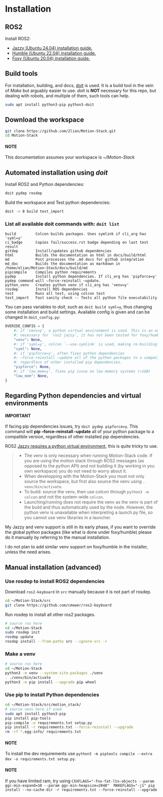 # Installation

## ROS2

Install ROS2:

- [Jazzy (Ubuntu 24.04) installation guide.](https://docs.ros.org/en/jazzy/Installation.html)
- [Humble (Ubuntu 22.04) installation guide.](https://docs.ros.org/en/humble/Installation.html)
- [Foxy (Ubuntu 20.04) installation guide.](https://docs.ros.org/en/foxy/Installation.html)

## Build tools

For installation, building, and docs, [doit](https://pydoit.org) is used. It is a build tool in the vein of *Make* but arguably easier to use. *doit* is **NOT** necessary for this repo, but dealing with robots, and multiple of them, such tools can help.

```bash
sudo apt install python3-pip python3-doit
```

## Download the workspace

```bash
git clone https://github.com/2lian/Motion-Stack.git
cd Motion-Stack
```

#### NOTE
This documentation assumes your workspace is  *~/Motion-Stack*

## Automated installation using *doit*

Install ROS2 and Python dependencies:

```bash
doit pydep rosdep
```

Build the workspace and Test python dependencies:

```bash
doit -n 8 build test_import
```

### List all available doit commands with: `doit list`

```console
build         Colcon builds packages. Uses symlink if cli_arg has 'syml=y'
ci_badge      Copies fail/success.rst badge depending on last test result
gitdep        Install/updates github dependencies
html          Builds the documentation as html in docs/build/html
md            Post processes the .md docs for github integration
md_doc        Builds the documentation as markdown in /home/elian/Motion-Stack/docs/build/md
pipcompile    Compiles python requirements
pydep         Install python dependencies. If cli_arg has 'pipforce=y' pydep command will –force-reinstall –update.
python_venv   Creates python venv if cli_arg has 'venv=y'
rosdep        Install ROS dependencies
test          Runs all test, using colcon test
test_import   Fast sanity check -- Tests all python file executability
```

You can pass variables to *doit*, such as `doit build syml=y`, thus changing some installation and build settings. Available config is given and can be changed in `doit_config.py`:

```python
OVERIDE_CONFIG = {
    #: if 'venv=y', a python virtual environment is used. This is an early feature
    #: necessary for `ros2 jazzy`, it has not been tested for foxy/humble.
    "venv": None,
    #: if 'syml=y', colcon `--use-symlink` is used, making re-building mostly unnecessary.
    "syml": None,
    #: if 'pipforce=y', often fixes python dependencies
    #: –force-reinstall –update all of the python packages to a compatible version,
    #: regardless of other installed pip dependencies.
    "pipforce": None,
    #: if 'low_mem=y', fixes pip issue on low memory systems (<1GB)
    "low_mem": None,
}
```

## Regarding Python dependencies and virtual environments

#### IMPORTANT
If facing pip dependencies issues, try `doit pydep pipforce=y`. This command will **pip –force-reinstall –update** all of your python package to a compatible version, regardless of other installed pip dependencies.

ROS2 [Jazzy requires a python virtual environment](https://docs.ros.org/en/jazzy/How-To-Guides/Using-Python-Packages.html#installing-via-a-virtual-environment), this is quite tricky to use.

> - The venv is only necessary when running Motion-Stack code. If you are using the motion stack through ROS2 messages (as opposed to the python API) and not building it (by working in you own workspace) you do not need to worry about it.
> - When developping with the Motion-Stack you must not only source the workspace, but first also source the venv using `. venv/bin/activate`.
> - To build: source the venv, then use colcon through `python3 -m colcon` and not the system-wide `colcon`.
> - Launching/running does not require the venv as the venv is part of the build and thus automatically used by the node. However, the python venv is unavailable when interpreting a launch.py file, so you cannot use venv libraries in a launcher.

My Jazzy and venv support is still in its early phase, if you want to override the global python packages (like what is done under foxy/humble) please do it manually by referring to the manual installation.

I do not plan to add similar venv support on foxy/humble in the installer, unless the need arises.

## Manual installation (advanced)

### Use rosdep to install ROS2 dependencies

Download `ros2-keyboard` in `src` manually because it is not part of rosdep.

```bash
cd ~/Motion-Stack/src
git clone https://github.com/cmower/ros2-keyboard
```

Run rosdep to install all other ros2 packages.

```bash
# source ros here
cd ~/Motion-Stack
sudo rosdep init
rosdep update
rosdep install --from-paths src --ignore-src -r
```

### Make a venv

```bash
# source ros here
cd ~/Motion-Stack
python3 -m venv --system-site-packages ./venv
. ./venv/bin/activate
python3 -m pip install --upgrade pip wheel
```

### Use pip to install Python dependencies

```bash
cd ~/Motion-Stack/src/motion_stack/
# source venv here if used
sudo apt install python3-pip
pip install pip-tools
pip-compile -o requirements.txt setup.py
pip install -r requirements.txt --force-reinstall --upgrade
rm -rf *.egg-info/ requirements.txt
```

#### NOTE
To install the dev requirements use `python3 -m piptools compile --extra dev -o requirements.txt setup.py`.

#### NOTE
If you have limited ram, try using `CXXFLAGS="-fno-fat-lto-objects --param ggc-min-expand=10 --param ggc-min-heapsize=2048"  MAKEFLAGS="-j1" pip install --no-cache-dir -r requirements.txt --force-reinstall --upgrade`
